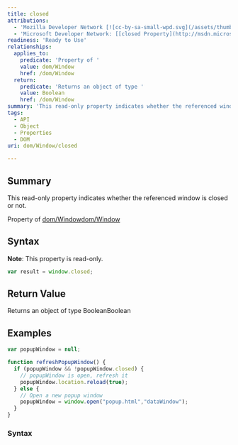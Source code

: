 ```yaml
---
title: closed
attributions:
  - 'Mozilla Developer Network [![cc-by-sa-small-wpd.svg](/assets/thumb/8/8c/cc-by-sa-small-wpd.svg/120px-cc-by-sa-small-wpd.svg.png)](http://creativecommons.org/licenses/by-sa/3.0/us/): [[window.closed](https://developer.mozilla.org/en-US/docs/Web/API/Window.closed) Article]'
  - 'Microsoft Developer Network: [[closed Property](http://msdn.microsoft.com/en-us/library/ie/ms533574(v=vs.85).aspx) Article]'
readiness: 'Ready to Use'
relationships:
  applies_to:
    predicate: 'Property of '
    value: dom/Window
    href: /dom/Window
  return:
    predicate: 'Returns an object of type '
    value: Boolean
    href: /dom/Window
summary: 'This read-only property indicates whether the referenced window is closed or not.'
tags:
  - API
  - Object
  - Properties
  - DOM
uri: dom/Window/closed

---
```

## <span>Summary</span>

This read-only property indicates whether the referenced window is closed or not.

Property of [dom/Window](/dom/Window)[dom/Window](/dom/Window)

## <span>Syntax</span>

**Note**: This property is read-only.

``` js
var result = window.closed;
```

## <span>Return Value</span>

Returns an object of type BooleanBoolean

## <span>Examples</span>

``` js
var popupWindow = null;

function refreshPopupWindow() {
  if (popupWindow && !popupWindow.closed) {
    // popupWindow is open, refresh it
    popupWindow.location.reload(true);
  } else {
    // Open a new popup window
    popupWindow = window.open("popup.html","dataWindow");
  }
}
```

### <span>Syntax</span>